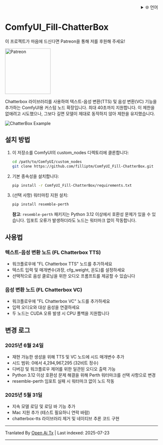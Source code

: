 ﻿<div align="right">
  <details>
    <summary >🌐 언어</summary>
    <div>
      <div align="center">
        <a href="https://openaitx.github.io/view.html?user=filliptm&project=ComfyUI_Fill-ChatterBox&lang=en">English</a>
        | <a href="https://openaitx.github.io/view.html?user=filliptm&project=ComfyUI_Fill-ChatterBox&lang=zh-CN">简体中文</a>
        | <a href="https://openaitx.github.io/view.html?user=filliptm&project=ComfyUI_Fill-ChatterBox&lang=zh-TW">繁體中文</a>
        | <a href="https://openaitx.github.io/view.html?user=filliptm&project=ComfyUI_Fill-ChatterBox&lang=ja">日本語</a>
        | <a href="https://openaitx.github.io/view.html?user=filliptm&project=ComfyUI_Fill-ChatterBox&lang=ko">한국어</a>
        | <a href="https://openaitx.github.io/view.html?user=filliptm&project=ComfyUI_Fill-ChatterBox&lang=hi">हिन्दी</a>
        | <a href="https://openaitx.github.io/view.html?user=filliptm&project=ComfyUI_Fill-ChatterBox&lang=th">ไทย</a>
        | <a href="https://openaitx.github.io/view.html?user=filliptm&project=ComfyUI_Fill-ChatterBox&lang=fr">Français</a>
        | <a href="https://openaitx.github.io/view.html?user=filliptm&project=ComfyUI_Fill-ChatterBox&lang=de">Deutsch</a>
        | <a href="https://openaitx.github.io/view.html?user=filliptm&project=ComfyUI_Fill-ChatterBox&lang=es">Español</a>
        | <a href="https://openaitx.github.io/view.html?user=filliptm&project=ComfyUI_Fill-ChatterBox&lang=it">Italiano</a>
        | <a href="https://openaitx.github.io/view.html?user=filliptm&project=ComfyUI_Fill-ChatterBox&lang=ru">Русский</a>
        | <a href="https://openaitx.github.io/view.html?user=filliptm&project=ComfyUI_Fill-ChatterBox&lang=pt">Português</a>
        | <a href="https://openaitx.github.io/view.html?user=filliptm&project=ComfyUI_Fill-ChatterBox&lang=nl">Nederlands</a>
        | <a href="https://openaitx.github.io/view.html?user=filliptm&project=ComfyUI_Fill-ChatterBox&lang=pl">Polski</a>
        | <a href="https://openaitx.github.io/view.html?user=filliptm&project=ComfyUI_Fill-ChatterBox&lang=ar">العربية</a>
        | <a href="https://openaitx.github.io/view.html?user=filliptm&project=ComfyUI_Fill-ChatterBox&lang=fa">فارسی</a>
        | <a href="https://openaitx.github.io/view.html?user=filliptm&project=ComfyUI_Fill-ChatterBox&lang=tr">Türkçe</a>
        | <a href="https://openaitx.github.io/view.html?user=filliptm&project=ComfyUI_Fill-ChatterBox&lang=vi">Tiếng Việt</a>
        | <a href="https://openaitx.github.io/view.html?user=filliptm&project=ComfyUI_Fill-ChatterBox&lang=id">Bahasa Indonesia</a>
      </div>
    </div>
  </details>
</div>

# ComfyUI_Fill-ChatterBox

이 프로젝트가 마음에 드신다면 Patreon을 통해 저를 후원해 주세요!
<p align="left">
  <a href="https://www.patreon.com/c/Machinedelusions">
    <img src="https://raw.githubusercontent.com/filliptm/ComfyUI_Fill-ChatterBox/main/assets/Patreon.png" width="150px" alt="Patreon">
  </a>
</p>

Chatterbox 라이브러리를 사용하여 텍스트-음성 변환(TTS) 및 음성 변환(VC) 기능을 추가하는 ComfyUI용 커스텀 노드 확장입니다.
최대 40초까지 지원합니다. 이 제한을 없애려고 시도했으나, 그보다 길면 모델이 제대로 동작하지 않아 제한을 유지했습니다.

![ChatterBox Example](https://raw.githubusercontent.com/filliptm/ComfyUI_Fill-ChatterBox/main/web/image.png)

## 설치 방법

1. 이 저장소를 ComfyUI의 custom_nodes 디렉토리에 클론합니다:

   ```bash
   cd /path/to/ComfyUI/custom_nodes
   git clone https://github.com/filliptm/ComfyUI_Fill-ChatterBox.git
   ```
2. 기본 종속성을 설치합니다:

   ```bash
   pip install -r ComfyUI_Fill-ChatterBox/requirements.txt
   ```
3. (선택 사항) 워터마킹 지원 설치:

   ```bash
   pip install resemble-perth
   ```

   **참고**: `resemble-perth` 패키지는 Python 3.12 이상에서 호환성 문제가 있을 수 있습니다. 임포트 오류가 발생하더라도 노드는 워터마크 없이 작동합니다.


## 사용법

### 텍스트-음성 변환 노드 (FL Chatterbox TTS)
- 워크플로우에 "FL Chatterbox TTS" 노드를 추가하세요
- 텍스트 입력 및 매개변수(과장, cfg_weight, 온도)를 설정하세요
- 선택적으로 음성 클로닝을 위한 오디오 프롬프트를 제공할 수 있습니다

### 음성 변환 노드 (FL Chatterbox VC)
- 워크플로우에 "FL Chatterbox VC" 노드를 추가하세요
- 입력 오디오와 대상 음성을 연결하세요
- 두 노드는 CUDA 오류 발생 시 CPU 폴백을 지원합니다

## 변경 로그

### 2025년 6월 24일
- 재현 가능한 생성을 위해 TTS 및 VC 노드에 시드 매개변수 추가
- 시드 범위: 0에서 4,294,967,295 (32비트 정수)
- 디버깅 및 워크플로우 제어를 위한 일관된 오디오 출력 가능
- Python 3.12 이상 호환성 문제 해결을 위해 Perth 워터마크를 선택 사항으로 변경
- resemble-perth 임포트 실패 시 워터마크 없이 노드 작동

### 2025년 5월 31일
- 지속 모델 로딩 및 로딩 바 기능 추가
- Mac 지원 추가 (테스트 필요하니 연락 바람)
- chatterbox-tts 라이브러리 제거 및 네이티브 추론 코드 구현




---

Tranlated By [Open Ai Tx](https://github.com/OpenAiTx/OpenAiTx) | Last indexed: 2025-07-23

---